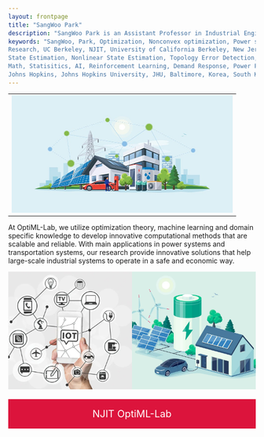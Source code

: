 ```yaml
---
layout: frontpage
title: "SangWoo Park"
description: "SangWoo Park is an Assistant Professor in Industrial Engineering at New Jersey Institute of Technology"
keywords: "SangWoo, Park, Optimization, Nonconvex optimization, Power systems, Energy systems, Renewable Energy, Machine Learning,
Research, UC Berkeley, NJIT, University of California Berkeley, New Jersey Institute of Technology, Optimal Power Flow,
State Estimation, Nonlinear State Estimation, Topology Error Detection, Javad Lavaei, Ph.D., California, San Francisco,
Math, Statisitics, AI, Reinforcement Learning, Demand Response, Power Flow, Security Constrained Optimal Power Flow,
Johns Hopkins, Johns Hopkins University, JHU, Baltimore, Korea, South Korea" 
---
```


<!DOCTYPE html>
<html>
<head>
  <!-- Other head elements -->
  <meta name="viewport" content="width=device-width, initial-scale=1">
  <link rel="stylesheet" href="bootstrap-5.3.2-dist/css/bootstrap.min.css">
  <script src="bootstrap-5.3.2-dist/js/bootstrap.min.js"></script>
  <!-- Other head elements -->
</head>
<body>
  <!-- Your website content here -->
</body>
</html>

<link rel="apple-touch-icon" sizes="180x180" href="/apple-touch-icon.png">
<link rel="icon" type="image/png" sizes="32x32" href="/favicon-32x32.png">
<link rel="icon" type="image/png" sizes="16x16" href="/favicon-16x16.png">
<link rel="manifest" href="/site.webmanifest">
<link rel="mask-icon" href="/safari-pinned-tab.svg" color="#5bbad5">
<meta name="msapplication-TileColor" content="#da532c">
<meta name="theme-color" content="#ffffff">

<!-- <div class="navbar">
  <div class="navbar-inner">
      <ul class="nav">
          <li><a href="{{ BASE_PATH }}/broman_cv.pdf">cv</a></li>
          <li><a href="https://github.com/kbroman">github</a></li>
          <li><a href="https://kbroman.org/blog">blog</a></li>
          <li><a rel="me" href="https:///fosstodon.org/@kbroman">mastodon</a></li>
      </ul>
  </div>
</div> -->

<table class="wide">
<tr>
  <td class="figure">	
    <img src="publpics/smart_city_01.jpg" alt="" title="smart_city"/>
  </td>
</tr>
</table>


At OptiML-Lab, we utilize optimization theory, machine learning and domain specific knowledge to develop innovative 
computational methods that are scalable and reliable. With main applications in power systems and 
transportation systems, our research provide innovative solutions that help large-scale industrial systems 
to operate in a safe and economic way.

<!-- <table class="wide">
<tr>
  <td class="left">
    <a href="publpics/cyber-security.html">
        <img src="publpics/IoT.jpg" alt="" title="" style="width: 100%; height: auto"/>
    </a>
  </td>
  <td class="right">
    <a href="publpics/demand-response.html">
        <img src="publpics/smart_home.jpg" alt="" title="" style="width: 100%; height: auto"/>
    </a>
  </td>
</tr> -->

<div class="figure-container">
  <div class="figure">
    <a href="publpics/cyber-security.html">
      <img src="publpics/IoT.jpg" alt="" title="">
    </a>
  </div>
  <div class="figure">
    <a href="publpics/demand-response.html">
      <img src="publpics/smart_home.jpg" alt="" title="">
    </a>
  </div>
</div>

<!-- <div class="navbar">
  <div class="navbar-inner">
      <ul class="nav">
          <li><a href="morefigs.html">more figures</a></li>
      </ul>
  </div>
</div> -->

<div class="red-banner">
  <p>NJIT OptiML-Lab</p>
</div>

<style>
  .red-banner {
   background-color: crimson;
   color: white;
   padding: 10px 5px 10px 5px; /* Increase the padding for more space */
   text-align: center;
   display: flex; /* Use flexbox for vertical centering */
   justify-content: center; /* Center vertically */
   align-items: center; /* Vertically center the content */
   height: 40px; /* Adjust the height as needed */
   font-size: 20px; /* Adjust the font size as needed */
   }
   .figure-container {
   display: flex;
   }	
  .figure {
    flex: 1;
    margin-bottom: 20px; /* Adjust the margin as needed */
	height: 240px; /* Set a fixed height for the figures */
    overflow: hidden; /* Hide any overflowing content */
   }
  .figure img {
    width: 100%;
    height: 100%;
	object-fit: cover; /* Crop the image to fit the fixed height */
  }
</style>